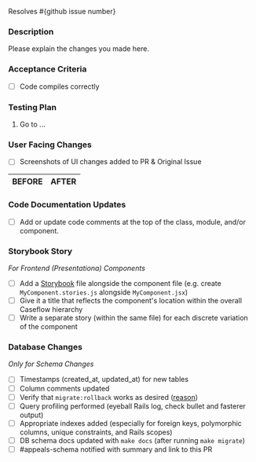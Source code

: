 Resolves #{github issue number}

### Description
Please explain the changes you made here.

### Acceptance Criteria
- [ ] Code compiles correctly

### Testing Plan
1. Go to ...

### User Facing Changes
 - [ ] Screenshots of UI changes added to PR & Original Issue

 BEFORE|AFTER
 ---|---

### Code Documentation Updates
- [ ] Add or update code comments at the top of the class, module, and/or component.

### Storybook Story
*For Frontend (Presentationa) Components*
* [ ] Add a [Storybook](https://github.com/department-of-veterans-affairs/caseflow/wiki/Documenting-React-Components-with-Storybook) file alongside the component file (e.g. create `MyComponent.stories.js` alongside `MyComponent.jsx`)
* [ ] Give it a title that reflects the component's location within the overall Caseflow hierarchy 
* [ ] Write a separate story (within the same file) for each discrete variation of the component

### Database Changes
*Only for Schema Changes*

* [ ] Timestamps (created_at, updated_at) for new tables
* [ ] Column comments updated
* [ ] Verify that `migrate:rollback` works as desired ([reason](https://stackoverflow.com/questions/10365129/rails-migrations-self-up-and-self-down-versus-change))
* [ ] Query profiling performed (eyeball Rails log, check bullet and fasterer output)
* [ ] Appropriate indexes added (especially for foreign keys, polymorphic columns, unique constraints, and Rails scopes)
* [ ] DB schema docs updated with `make docs` (after running `make migrate`)
* [ ] #appeals-schema notified with summary and link to this PR

